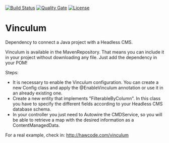 [![Build Status](https://travis-ci.org/hawcode/vinculum.svg?branch=master)](https://travis-ci.org/hawcode/vinculum)
[![Quality Gate](https://sonarcloud.io/api/badges/gate?key=com.hawcode:vinculum)](https://sonarcloud.io/dashboard?id=com.hawcode%3Avinculum)
[![License](https://img.shields.io/badge/License-GNU%20General%20Public%20License%203.0-brightgreen.svg)](http://www.gnu.org/licenses/gpl-3.0.txt)

# Vinculum
Dependency to connect a Java project with a Headless CMS.

Vinculum is available in the MavenRepository. That means you can include it in your project without downloading any file. Just add the dependency in your POM!

Steps:

- It is necessary to enable the Vinculum configuration. You can create a new Config class and apply the @EnableVinculum annotation or use it in an already existing one.
- Create a new entity that implements "FilterableByColumn". In this class you have to specify the different fields according to your Headless CMS database schema.
- In your controller you just need to Autowire the CMDService, so you will be able to retrieve a map with the desired information as a ContentManagedData.

For a real example, check in: http://hawcode.com/vinculum
